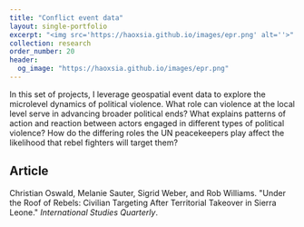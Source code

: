```yaml
---
title: "Conflict event data"
layout: single-portfolio
excerpt: "<img src='https://haoxsia.github.io/images/epr.png' alt=''>"
collection: research
order_number: 20
header: 
  og_image: "https://haoxsia.github.io/images/epr.png"
---
```


In this set of projects, I leverage geospatial event data to explore the microlevel dynamics of political violence. What role can violence at the local level serve in advancing broader political ends? What explains patterns of action and reaction between actors engaged in different types of political violence? How do the differing roles the UN peacekeepers play affect the likelihood that rebel fighters will target them?

## Article

Christian Oswald, Melanie Sauter, Sigrid Weber, and Rob Williams. "Under the Roof of Rebels: Civilian Targeting After Territorial Takeover in Sierra Leone." *International Studies Quarterly*.

